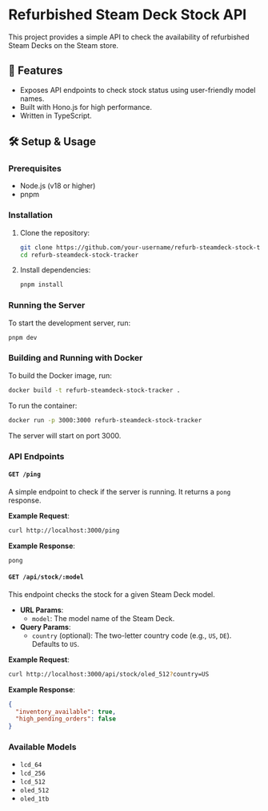 # Refurbished Steam Deck Stock API

This project provides a simple API to check the availability of refurbished Steam Decks on the Steam store.

## 🚀 Features

- Exposes API endpoints to check stock status using user-friendly model names.
- Built with Hono.js for high performance.
- Written in TypeScript.

## 🛠️ Setup & Usage

### Prerequisites

- Node.js (v18 or higher)
- pnpm

### Installation

1.  Clone the repository:

    ```bash
    git clone https://github.com/your-username/refurb-steamdeck-stock-tracker.git
    cd refurb-steamdeck-stock-tracker
    ```

2.  Install dependencies:
    ```bash
    pnpm install
    ```

### Running the Server

To start the development server, run:

```bash
pnpm dev
```

### Building and Running with Docker

To build the Docker image, run:

```bash
docker build -t refurb-steamdeck-stock-tracker .
```

To run the container:

```bash
docker run -p 3000:3000 refurb-steamdeck-stock-tracker
```

The server will start on port 3000.

### API Endpoints

#### `GET /ping`

A simple endpoint to check if the server is running. It returns a `pong` response.

**Example Request**:

```bash
curl http://localhost:3000/ping
```

**Example Response**:

```
pong
```

#### `GET /api/stock/:model`

This endpoint checks the stock for a given Steam Deck model.

- **URL Params**:
  - `model`: The model name of the Steam Deck.
- **Query Params**:
  - `country` (optional): The two-letter country code (e.g., `US`, `DE`). Defaults to `US`.

**Example Request**:

```bash
curl http://localhost:3000/api/stock/oled_512?country=US
```

**Example Response**:

```json
{
  "inventory_available": true,
  "high_pending_orders": false
}
```

### Available Models

- `lcd_64`
- `lcd_256`
- `lcd_512`
- `oled_512`
- `oled_1tb`
